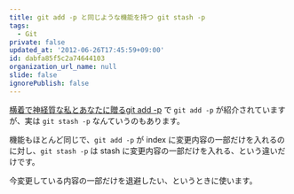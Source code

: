 ```yaml
---
title: git add -p と同じような機能を持つ git stash -p
tags:
  - Git
private: false
updated_at: '2012-06-26T17:45:59+09:00'
id: dabfa85f5c2a74644103
organization_url_name: null
slide: false
ignorePublish: false
---
```

[横着で神経質な私とあなたに贈るgit add -p](http://qiita.com/items/1abf08bca4ce51db4775) で `git add -p` が紹介されていますが、実は `git stash -p` なんていうのもあります。

機能もほとんど同じで、`git add -p` が index に変更内容の一部だけを入れるのに対し、`git stash -p` は stash に変更内容の一部だけを入れる、という違いだけです。

今変更している内容の一部だけを退避したい、というときに使います。

